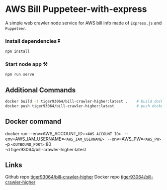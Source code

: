# AWS Bill Puppeteer-with-express

A simple web crawler node service for AWS bill info made of `Express.js` and `Puppeteer`.
 

### Install dependencies ⏬

```bash
npm install
```

### Start node app ⚒️

```bash
npm run serve
```

## Additional Commands

```bash
docker build -t tiger93064/bill-crawler-higher:latest .    # build docker image to local
docker push tiger93064/bill-crawler-higher:latest          # push docker image to hub

```

  

## Docker command 
docker run 
--env=AWS_ACCOUNT_ID=`<AWS_ACCOUNT_ID> `
--env=AWS_IAM_USERNAME=`<AWS_IAM_USERNAME> `
--env=AWS_PW=`<AWS_PW> `
-p `<OUTBOUND_PORT>`:80  
-d tiger93064/bill-crawler-higher:latest
 
 

## Links

Github repo [tiger93064/bill-crawler-higher](https://github.com/tiger93064/AWSBillPuppeteer-with-express)
Docker repo [tiger93064/bill-crawler-higher](https://hub.docker.com/r/tiger93064/bill-crawler-higher)